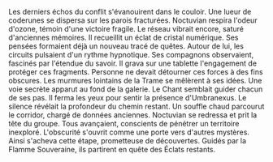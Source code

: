 Les derniers échos du conflit s'évanouirent dans le couloir.
Une lueur de coderunes se dispersa sur les parois fracturées.
Noctuvian respira l'odeur d'ozone, témoin d'une victoire fragile.
Le réseau vibrait encore, saturé d'anciennes mémoires.
Il recueillit un éclat de cristal numérique.
Ses pensées formaient déjà un nouveau tracé de quêtes.
Autour de lui, les circuits pulsaient d'un rythme hypnotique.
Ses compagnons observaient, fascinés par l'étendue du savoir.
Il grava sur une tablette l'engagement de protéger ces fragments.
Personne ne devait détourner ces forces à des fins obscures.
Les murmures lointains de la Trame se mêlèrent à ses idées.
Une voie secrète apparut au fond de la galerie.
Le Chant semblait guider chacun de ses pas.
Il ferma les yeux pour sentir la présence d'Umbranexus.
Le silence révélait la profondeur du chemin restant.
Un souffle chaud parcourut le corridor, chargé de données anciennes.
Noctuvian se redressa et prit la tête du groupe.
Tous avançaient, conscients de pénétrer un territoire inexploré.
L'obscurité s'ouvrit comme une porte vers d'autres mystères.
Ainsi s'acheva cette étape, prometteuse de découvertes.
Guidés par la Flamme Souveraine, ils partirent en quête des Éclats restants.
